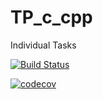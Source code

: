 # TP_c_cpp
Individual Tasks 

[![Build Status](https://travis-ci.com/vr009/TP_c_cpp.svg?branch=iz1)](https://travis-ci.com/vr009/TP_c_cpp)

[![codecov](https://codecov.io/gh/vr009/TP_c_cpp/branch/main/graph/badge.svg?token=IVDd4yC5nT)](https://codecov.io/gh/vr009/TP_c_cpp)
